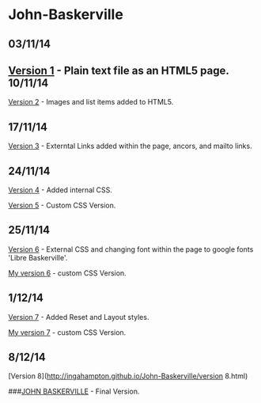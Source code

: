 John-Baskerville
================
03/11/14
----
[Version 1](http://ingahampton.github.io/John-Baskerville/version-1.html) - Plain text file as an HTML5 page.
10/11/14
----
[Version 2](http://ingahampton.github.io/John-Baskerville/version-2.html) - Images and list items added to HTML5.

17/11/14
----
[Version 3](http://ingahampton.github.io/John-Baskerville/version-3.html) - Externtal Links added within the page, ancors, and mailto links.

24/11/14
----
[Version 4](http://ingahampton.github.io/John-Baskerville/version-4.html) - Added internal CSS.

[Version 5](http://ingahampton.github.io/John-Baskerville/version-5.html) - Custom CSS Version.

25/11/14
----

[Version 6](http://ingahampton.github.io/John-Baskerville/version-6.html) - External CSS and changing font within the page to google fonts 'Libre Baskerville'.

[My version 6](http://ingahampton.github.io/John-Baskerville/my-version-6.html) - custom CSS Version.

1/12/14
----
[Version 7](http://ingahampton.github.io/John-Baskerville/version-7.html) - Added Reset and Layout styles.

[My version 7](http://ingahampton.github.io/John-Baskerville/my-version-7.html) - custom CSS Version.

8/12/14
----
[Version 8](http://ingahampton.github.io/John-Baskerville/version 8.html)

###[JOHN BASKERVILLE](http://ingahampton.github.io/John-Baskerville/version-8-introduction.html) - Final Version.


